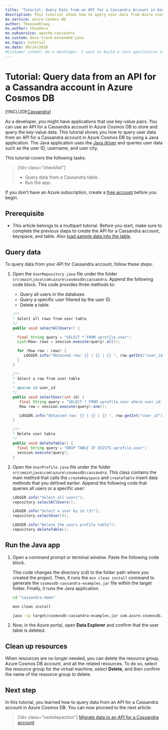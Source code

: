 ```yaml
---
title: 'Tutorial: Query Data from an API for a Cassandra Account in Azure Cosmos DB'
description: This tutorial shows how to query user data from Azure Cosmos DB for an Apache Cassandra account by using a Java application.
ms.service: azure-cosmos-db
author: TheovanKraay
ms.author: thvankra
ms.subservice: apache-cassandra
ms.custom: devx-track-extended-java
ms.topic: tutorial
ms.date: 09/24/2018
#Customer intent: As a developer, I want to build a Java application to query data stored in an API for a Cassandra account in Azure Cosmos DB. Customers want to manage the key-value data and use the global distribution, elastic scaling, multiple write regions, and other capabilities offered by Azure Cosmos DB.
---
```


# Tutorial: Query data from an API for a Cassandra account in Azure Cosmos DB
[!INCLUDE[Cassandra](../includes/appliesto-cassandra.md)]

As a developer, you might have applications that use key-value pairs. You can use an API for a Cassandra account in Azure Cosmos DB to store and query the key-value data. This tutorial shows you how to query user data from an API for a Cassandra account in Azure Cosmos DB by using a Java application. The Java application uses the [Java driver](https://github.com/datastax/java-driver) and queries user data such as the user ID, username, and user city.

This tutorial covers the following tasks:

> [!div class="checklist"]
> * Query data from a Cassandra table.
> * Run the app.

If you don't have an Azure subscription, create a [free account](https://azure.microsoft.com/free/?WT.mc_id=A261C142F) before you begin.

## Prerequisite

* This article belongs to a multipart tutorial. Before you start, make sure to complete the previous steps to create the API for a Cassandra account, keyspace, and table. Also [load sample data into the table](load-data-table.md).

## Query data

To query data from your API for Cassandra account, follow these steps:

1. Open the `UserRepository.java` file under the folder `src\main\java\com\azure\cosmosdb\cassandra`. Append the following code block. This code provides three methods to:

   * Query all users in the database.
   * Query a specific user filtered by the user ID.
   * Delete a table.

   ```java
   /**
   * Select all rows from user table
   */
   public void selectAllUsers() {

     final String query = "SELECT * FROM uprofile.user";
     List<Row> rows = session.execute(query).all();

     for (Row row : rows) {
        LOGGER.info("Obtained row: {} | {} | {} ", row.getInt("user_id"), row.getString("user_name"), row.getString("user_bcity"));
     }
   }

   /**
   * Select a row from user table
   *
   * @param id user_id
   */
   public void selectUser(int id) {
      final String query = "SELECT * FROM uprofile.user where user_id = 3";
      Row row = session.execute(query).one();

      LOGGER.info("Obtained row: {} | {} | {} ", row.getInt("user_id"), row.getString("user_name"), row.getString("user_bcity"));
   }

   /**
   * Delete user table.
   */
   public void deleteTable() {
     final String query = "DROP TABLE IF EXISTS uprofile.user";
     session.execute(query);
   }
   ```

1. Open the `UserProfile.java` file under the folder `src\main\java\com\azure\cosmosdb\cassandra`. This class contains the main method that calls the `createKeyspace` and `createTable` insert data methods that you defined earlier. Append the following code that queries all users or a specific user:

   ```java
   LOGGER.info("Select all users");
   repository.selectAllUsers();

   LOGGER.info("Select a user by id (3)");
   repository.selectUser(3);

   LOGGER.info("Delete the users profile table");
   repository.deleteTable();
   ```

## Run the Java app

1. Open a command prompt or terminal window. Paste the following code block.

   This code changes the directory (cd) to the folder path where you created the project. Then, it runs the `mvn clean install` command to generate the `cosmosdb-cassandra-examples.jar` file within the target folder. Finally, it runs the Java application.

   ```bash
   cd "cassandra-demo"
   
   mvn clean install
   
   java -cp target/cosmosdb-cassandra-examples.jar com.azure.cosmosdb.cassandra.examples.UserProfile
   ```

1. Now, in the Azure portal, open **Data Explorer** and confirm that the user table is deleted.

## Clean up resources

When resources are no longer needed, you can delete the resource group, Azure Cosmos DB account, and all the related resources. To do so, select the resource group for the virtual machine, select **Delete**, and then confirm the name of the resource group to delete.

## Next step

In this tutorial, you learned how to query data from an API for a Cassandra account in Azure Cosmos DB. You can now proceed to the next article:

> [!div class="nextstepaction"]
> [Migrate data to an API for a Cassandra account](migrate-data.md)
